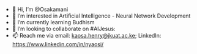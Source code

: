 - 👋 Hi, I’m @Osakamani
- 👀 I’m interested in Artificial Intelligence - Neural Network Development
- 🌱 I’m currently learning Budhism
- 💞️ I’m looking to collaborate on #AIJesus: 
- 📫 Reach me via email: kaosa.henry@jkuat.ac.ke; LinkedIn: https://www.linkedin.com/in/nyaosi/

<!---
Osakamani/Osakamani is a ✨ special ✨ repository because its `README.md` (this file) appears on your GitHub profile.
You can click the Preview link to take a look at your changes.
--->
